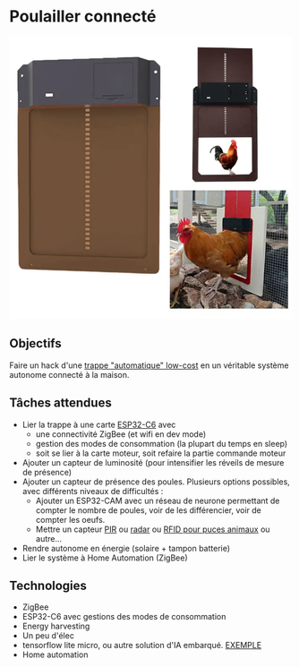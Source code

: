# Poulailler connecté

![trappe](img/Poulailler.webp)

## Objectifs

Faire un hack d'une [trappe "automatique" low-cost](https://fr.aliexpress.com/item/1005004211155375.html) en un véritable système autonome connecté à la maison. 


## Tâches attendues
- Lier la trappe à une carte [ESP32-C6](https://fr.aliexpress.com/item/1005006050114562.html) avec 
    - une connectivité ZigBee (et wifi en dev mode)
    - gestion des modes de consommation (la plupart du temps en sleep)
    - soit se lier à la carte moteur, soit refaire la partie commande moteur
- Ajouter un capteur de luminosité (pour intensifier les réveils de mesure de présence)
- Ajouter un capteur de présence des poules. Plusieurs options possibles, avec différents niveaux de difficultés :
    - Ajouter un ESP32-CAM avec un réseau de neurone permettant de compter le nombre de poules, voir de les différencier, voir de compter les oeufs.
    - Mettre un capteur [PIR](https://fr.aliexpress.com/item/1005005903120674.html) ou [radar](https://fr.aliexpress.com/item/1005005244405921.html) ou [RFID pour puces animaux](https://fr.aliexpress.com/item/32861558032.html) ou autre...
- Rendre autonome en énergie (solaire + tampon batterie)
- Lier le système à Home Automation (ZigBee)

## Technologies

- ZigBee
- ESP32-C6 avec gestions des modes de consommation
- Energy harvesting
- Un peu d'élec
- tensorflow lite micro, ou autre solution d'IA embarqué. [EXEMPLE](https://www.hackster.io/mjrobot/esp32-cam-tinyml-image-classification-fruits-vs-veggies-4ab970)
- Home automation
